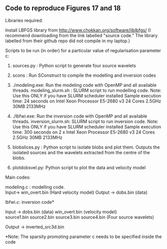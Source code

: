 ## Code to reproduce Figures 17 and 18

Libraries required:

Install LBFGS library from http://www.chokkan.org/software/liblbfgs/ (I recommend downloading from the link labelled "source code." The library labelled from their github repo did not compile in my laptop.)

Scripts to be run (in order) for a particular value of regularisation parameter c:

1. sources.py : Python script to generate four source wavelets

2. scons : Run SConstruct to compile the modelling and inversion codes

3. ./modeling.exe: Run the modeling code with OpenMP and all available threads.
modeling_slurm.sh : SLURM script to run modelling code. Note: Use this ONLY if you have SLURM scheduler installed
Sample execution time: 24 seconds on  Intel Xeon Processor E5-2680 v3 24 Cores 2.5GHz 30MB 2133MHz

4. ./lbfwi.exe: Run the inversion code with OpenMP and all available threads.
inversion_slurm.sh: SLURM script to run inversion code. Note: Use this ONLY if you have SLURM scheduler installed
Sample execution time: 300 seconds on 2 x Intel Xeon Processor E5-2680 v3 24 Cores 2.5GHz 30MB 2133MHz

5. blobslices.py : Python script to isolate blobs and plot them. Outputs the isolated sources and the wavelets extracted from the centre of the blobs.

6. plotdobsvel.py: Python script to plot the data and velocity model


Main codes:

modeling.c : modelling code.  
Input->  win_overt.bin (Hard velocity model)  Output ->   dobs.bin (data)

lbfwi.c: inversion code*

Input -> dobs.bin (data) win_overt.bin (velocity model)  
source1.bin source2.bin source3.bin source4.bin (Four source wavelets)

Output -> inverted_src3d.bin

*Note: The sparsity promoting parameter c needs to be specified inside the code
